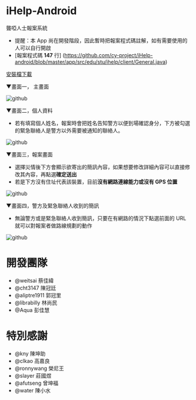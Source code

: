 iHelp-Android
=============

聾啞人士報案系統
- 提醒：本 App 尚在開發階段，因此暫時把報案程式碼註解，如有需要使用的人可以自行開啟
- [報案程式碼 **147** 行] (https://github.com/cy-project/iHelp-android/blob/master/app/src/edu/stu/ihelp/client/General.java)


[安裝檔下載](https://docs.google.com/file/d/0B9uRw66X-sBGT0sybDk3cC1JUFU/edit?usp=sharing)


▼畫面一， 主畫面

![github](https://github.com/cy-project/iHelp-android/blob/master/image/Main.png?raw=true "進入畫面")

▼畫面二，個人資料
- 若有填寫個人姓名，報案時會把姓名告知警方以便到場確認身分，下方被勾選的緊急聯絡人是警方以外需要被通知的聯絡人。

![github](https://github.com/cy-project/iHelp-android/blob/master/image/PersonalData.png?raw=true "填寫個人資訊")

▼畫面三，報案畫面
- 選擇災情後下方會顯示欲寄出的簡訊內容，如果想要修改詳細內容可以直接修改其內容，再點選**確定送出**
- 若是下方沒有住址代表該裝置，目前**沒有網路連線能力或沒有 GPS 位置** 

![github](https://github.com/cy-project/iHelp-android/blob/master/image/General-Internet.png?raw=true "報案畫面")

▼畫面四，警方及緊急聯絡人收到的簡訊
- 無論警方或是緊急聯絡人收到簡訊，只要在有網路的情況下點選前面的 URL 就可以對報案者做路線規劃的動作

![github](https://github.com/cy-project/iHelp-android/blob/master/image/SMS.png?raw=true "簡訊畫面")


開發團隊
========
- @weitsai      蔡佳緯
- @cht3147      陳冠廷
- @aliptre1911  郭冠里
- @librabilly   林尚民
- @Aqua         彭佳慧


特別感謝
========
- @kny          陳坤助
- @clkao        高嘉良
- @ronnywang    榮尼王
- @slayer       莊國煜
- @afutseng     曾坤福
- @water        陳小水
